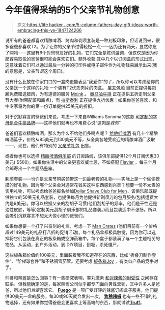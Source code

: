 # 今年值得采纳的5个父亲节礼物创意

> 原文:[https://life hacker . com/5-column-fathers-day-gift-ideas-worth-embracing-this-ye-1847124266](https://lifehacker.com/5-cliche-fathers-day-gift-ideas-worth-embracing-this-ye-1847124266)

说所有的爸爸都喜欢精酿啤酒、烤肉和剃须套装是一种刻板印象，但话说回来，很多爸爸都喜欢T2。为了让你的父亲节过得轻松一点——因为还有两天，显然你忘了购物——这里有6个对爸爸友好的礼物，它们完全是陈词滥调，但仅仅是因为你那容易取悦的爸爸很可能会喜欢它们。额外收获:其中几个以订阅盒的形式出现，这意味着它们可以通过最后一分钟的打印件或电子邮件作为礼物轻易展示出来(我的意思是，父亲节*是*这个周日)。

没有什么比放在你家门口的一盒肉更能表达“我爱你”的了，所以你可以考虑给你的父亲送一个这样的礼物:一个装有T2优质肉片的肉盒。 [屠夫包厢](https://www.butcherbox.com/specialoffer/?utm_source=affiliate&utm_medium=cpa&utm_term=2366409&sscid=61k5_n301e) 目前正提供每包厢免费赠送腊肉，为有道德的服务 [Moink](https://www.moinkbox.com/) 。 [奥马哈牛排](https://www.omahasteaks.com/shop/) 正在提供五折定制父亲节大餐(附带配菜和甜点)，而 [拉斯泰利](https://www.rastellis.com/?irclickid=1AEzO6Q95xyLR8x05-R4sULoUkB11OVTSWet0o0&utm_source=Dotdash&utm_medium=affiliate&irgwc=1) 正在提供九折优惠；如果你爸爸喜欢，和牛专家将为你的第一份订单提供25美元的折扣。

对于沉默寡言的爸爸们来说，考虑一下来自Williams Sonoma的这款 [可定制的字母组合牛排品牌](https://www.williams-sonoma.com/products/monogram-forged-steak-brand/?clickid=T3IzwkwHpxyOUGjwUx0Mo38SUkB11P17SWet0o0&irgwc=1&cm_cat=10078&cm_ven=afshoppromo&bnrid=3917500&cm_ite=forbes.com&cm_pla=ir&irpid=10078)——这样他们就再也不用费心说“这肉是*我的*”

爸爸们喜欢精酿啤酒，那么为什么不给他们多喝点呢？ [给他们啤酒](https://www.givethembeer.com/) 有几十个精酿啤酒篮子，价格从85美元到130美元不等，从全美各地受欢迎的精酿啤酒厂汲取——，现在，他们有特别的 [父亲节礼包](https://www.givethembeer.com/collections/fathers-day-beer) 出售。

或者你也可以选择 [精酿啤酒俱乐部](https://craftbeerclub.com/) 的订阅路线，该俱乐部提供12个月订阅优惠30美元( $500)。如果你生活中的父亲更喜欢威士忌，不如搭配 [Flaviar](https://flaviar.com/gifts/?variant=2&ref=floater_fathers_day) ，每三个月会邮寄出一个主题品鉴箱。

剃须套装——也许是父亲节购买领带这一边最老套的礼物——实际上是一个偷偷摸摸的好礼物，因为哪个父亲会对通常花钱买这种东西感到兴奋？想要一份不太贵的实用礼物，可以考虑给爸爸报名参加[Dollar Shave Club for Men](https://www.dollarshaveclub.com/gift)，该俱乐部既提供独立的50美元礼品套装，也提供每月为他提供新剃须刀的包月服务(包括运费大约是9美元)。你可以根据父亲的刮胡子习惯(他们刮胡子的频率，他们是干性还是油性皮肤，等等)定制美元刮胡子俱乐部的礼品套装。)而且包装适中不张扬，所以会吸引沉默寡言不想太大惊小怪的爸爸们。

如果你想要一个打了兴奋剂的礼盒，考虑一下 [Man Crates](https://www.mancrates.com/) (他们目前有一个价格超过149美元的礼品打八折的促销活动)。每个礼品盒都极具触觉，因为你可以选择将它们包装在真正的板条箱或空弹药箱中。每个盒子都装满了与一个主题相关的物品，从运动，到户外活动，到 DIY项目，到呃，杀死僵尸。

这些板条箱价值约100美元，里面装着我不知道存在的东西，比如“折叠刀制作套件”、“阶梯球套件”和不锈钢雪茄管。还要考虑 [板条箱Joy](https://www.cratejoy.com/gifting/fathers-day-gifts/?sscid=61k5_ne8ti&utm_medium=SAS&utm_keyword=314743) ，有类似产品的竞争对手。

帅哥和辣酱是怎么回事？有一些研究表明，睾丸激素 [和对辣酱的耐受性](https://time.com/3633813/spicy-food-testosterone/) 之间存在联系，但我能确定的是，每家辣酱公司似乎都专门面向男性营销，其中许多人是爸爸，所以他们*肯定*喜欢它。 [**Fuego**](https://www.fuegobox.com/?discount=SAUCE&gclid=Cj0KCQjw5auGBhDEARIsAFyNm9F2pPMHi0m7GzAgsqfV9yL9EigIOn5R6a2ibgt_7urZoF6BHELzF0oaAuIcEALw_wcB&next=%2F&utm_campaign=1014170583&utm_medium=cpc&utm_source=google) 是一项广受好评的辣酱订阅盒子服务，他们提供30美元一盒的服务，每30或90天就会发出一次。 [**犰狳辣椒**](https://www.armadillopepper.com/collections/sauce-jerky-of-the-month-clubs) 也有一些不错的礼物选择，还有如果你觉得爸爸会更喜欢上等高端的东西，那就试试[**Truff**](https://truff.com/)。